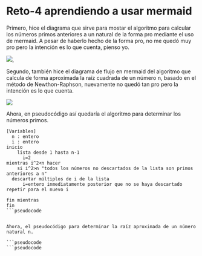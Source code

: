 # Reto-4 aprendiendo a usar mermaid

Primero, hice el diagrama que sirve para mostar el algoritmo para calcular los números primos anteriores a un natural de la forma pro mediante el uso de mermaid. A pesar de haberlo hecho de la forma pro, no me quedó muy pro pero la intención es lo que cuenta, pienso yo.

![](https://i.ibb.co/DY4c97B/mermaid-diagram-2023-09-10-180617.png),

Segundo, también hice el diagrama de flujo en mermaid del algoritmo que calcula de forma aproximada la raíz cuadrada de un número n, basado en el método de Newthon-Raphson, nuevamente no quedó tan pro pero la intención es lo que cuenta.

![](https://i.ibb.co/6XWxp7G/raices.png)

Ahora, en pseudocódigo así quedaría el algoritmo para determinar los números primos.

```pseudocode
[Variables]
  n : entero
  i : entero
inicio
    lista desde 1 hasta n-1
      i=2
mientras i^2<n hacer
    si i^2>n "todos los números no descartados de la lista son primos anteriores a n"
  descartar múltiplos de i de la lista
      i=entero inmediatamente posterior que no se haya descartado
repetir para el nuevo i

fin mientras
fin
```pseudocode


Ahora, el pseudocódigo para determinar la raíz aproximada de un número natural n.

```pseudocode
```pseudocode
